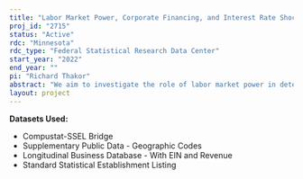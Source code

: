 ```yaml
---
title: "Labor Market Power, Corporate Financing, and Interest Rate Shocks"
proj_id: "2715"
status: "Active"
rdc: "Minnesota"
rdc_type: "Federal Statistical Research Data Center"
start_year: "2022"
end_year: ""
pi: "Richard Thakor"
abstract: "We aim to investigate the role of labor market power in determining firms' cost of capital and response to interest rate shocks. We hypothesize that firms with higher labor market power (1) have lower cost of capital, and (2) respond more aggressively to negative interest rate shocks. We plan to merge Census Bureau data with Compustat/CRSP to investigate these hypotheses. Confirmation of these hypotheses will deepen our understanding of the determinants of firms' cost of capital and the economic effects of interest rate shocks."
layout: project
---
```


**Datasets Used:**

  - Compustat-SSEL Bridge 
  - Supplementary Public Data - Geographic Codes 
  - Longitudinal Business Database - With EIN and Revenue 
  - Standard Statistical Establishment Listing 

